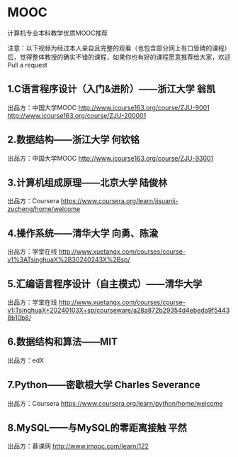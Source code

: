 # MOOC
计算机专业本科教学优质MOOC推荐

注意：以下视频为经过本人亲自且完整的观看（也包含部分网上有口皆碑的课程）后，觉得整体教授的确实不错的课程，如果你也有好的课程愿意推荐给大家，欢迎Pull a request

## 1.C语言程序设计（入门&进阶）——浙江大学 翁凯
出品方：中国大学MOOC
http://www.icourse163.org/course/ZJU-9001
http://www.icourse163.org/course/ZJU-200001

## 2.数据结构——浙江大学 何钦铭
出品方：中国大学MOOC
http://www.icourse163.org/course/ZJU-93001

## 3.计算机组成原理——北京大学 陆俊林
出品方：Coursera 
https://www.coursera.org/learn/jisuanji-zucheng/home/welcome

## 4.操作系统——清华大学 向勇、陈渝
出品方：学堂在线
http://www.xuetangx.com/courses/course-v1%3ATsinghuaX%2B30240243X%2Bsp/

## 5.汇编语言程序设计（自主模式）——清华大学
出品方：学堂在线
http://www.xuetangx.com/courses/course-v1:TsinghuaX+20240103X+sp/courseware/a28a872b29354d4ebeda9f54438b10b8/

## 6.数据结构和算法——MIT
出品方：edX

## 7.Python——密歇根大学 Charles Severance
出品方：Coursera 
https://www.coursera.org/learn/python/home/welcome

## 8.MySQL——与MySQL的零距离接触 平然
出品方：慕课网
http://www.imooc.com/learn/122
